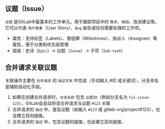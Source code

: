 ## 议题（Issue）

`议题` 是GitLab中最基本的工作单元，用于跟踪项目中的 `需求`、`缺陷`、改进建议等。它可以代表 `用户故事`（User Story）、`Bug` 报告或任何需要处理的工作项。

- 属性：支持标签（Labels）、里程碑（Milestones）、指派人（Assignee）等属性，便于分类和优先级管理
- 层级：史诗（`Epic`）→ 议题（`Issue`）→ 子项（`Sub-task`）


## 合并请求关联议题

关联操作主要在 `合并请求` 的​ `​描述文本` 中完成（手动输入 #ID 或关键词），分支命名是辅助自动化手段。

1. 如果在创建合并请求时，`分支名称` 包含 `议题ID`（例如分支名为 `fix-issue-123`），GitLab会自动将该合并请求与议题 `#123` 关联
2. 合并请求的 `描述` 中，提及议题（如输入 `#123` 或 gitlab-org/project#123），也会建立双向链接。
3. 合并请求的 `描述` 中，包含议题的链接，也会建立双向链接。
